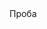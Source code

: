 <!DOCTYPE html>
<html lang="en">
<head>
    <meta charset="UTF-8">
    <title>Новый сайт</title>

</head>
<body>
<div><span>Проба</span></div>
</body>
</html>

